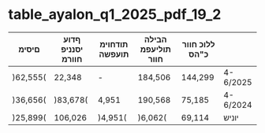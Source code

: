 # table_ayalon_q1_2025_pdf_19_2

| םיסימ | ףדוע יסנניפ חוורמ | תודחוימ תועפשה | הבילה תוליעפמ חוור | ללוכ חוור כ"הס |  |
|---|---|---|---|---|---|
| )62,555( | 22,348 | - | 184,506 | 144,299 | 4-6/2025 |
| )36,656( | )83,678( | 4,951 | 190,568 | 75,185 | 4-6/2024 |
| )25,899( | 106,026 | )4,951( | )6,062( | 69,114 | יוניש |
